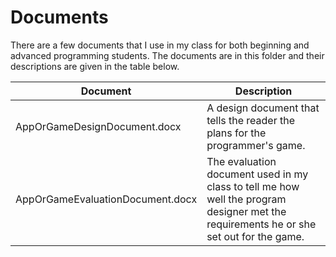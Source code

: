 # Documents

There are a few documents that I use in my class for both beginning and advanced programming students.  The documents are in this folder and their descriptions are given in the table below.

Document | Description
-------- | -----------
AppOrGameDesignDocument.docx | A design document that tells the reader the plans for the programmer's game.
AppOrGameEvaluationDocument.docx | The evaluation document used in my class to tell me how well the program designer met the requirements he or she set out for the game.
